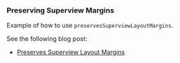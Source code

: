 ### Preserving Superview Margins

Example of how to use `preservesSuperviewLayoutMargins`. 

See the following blog post:

+ [Preserves Superview Layout Margins](https://useyourloaf.com/blog/preserves-superview-layout-margins/)